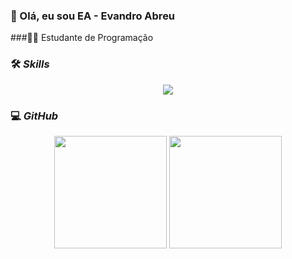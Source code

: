 ### 👋 Olá, eu sou EA - Evandro Abreu

###🐱‍🏍 Estudante de Programação

### 🛠 _Skills_

<p align="center">
  <a href="https://EvandrocAbreu">
    <img src="https://skillicons.dev/icons?i=vscode,heroku,aws,c,js,html,css,python,flutter,mysql,nodejs,typescript,react,next,git" />
  </a>
</p>

### 💻 _GitHub_

<div align="center" display="inline block">
  <img height="180em" src="https://github-readme-stats.vercel.app/api?username=EvandrocAbreu&show_icons=true&icon_color=0fb81d&include_all_commits=true&count_private=true&bg_color=18191f&text_color=fff"/>
  <img height="180em" src="https://github-readme-stats.vercel.app/api/top-langs/?username=EvandrocAbreu&layout=compact&bg_color=18191f&text_color=fff"/>
</div>

